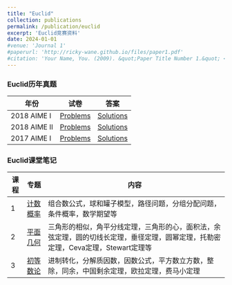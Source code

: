 ```yaml
---
title: "Euclid"
collection: publications
permalink: /publication/euclid
excerpt: 'Euclid竞赛资料'
date: 2024-01-01
#venue: 'Journal 1'
#paperurl: 'http://ricky-wane.github.io/files/paper1.pdf'
#citation: 'Your Name, You. (2009). &quot;Paper Title Number 1.&quot; <i>Journal 1</i>. 1(1).'
---
```


### Euclid历年真题

|年份| 试卷           |        答案                                                       |
|----------| --------      |  ------ |
|2018 AIME I| [Problems](https://ricky-wane.github.io/files/2018_AIMEI_Problems.pdf)   | [Solutions](https://ricky-wane.github.io/files/2018_AIMEI_Solutions.pdf)                       |
|2018 AIME II| [Problems](https://ricky-wane.github.io/files/2018_AIMEII_Problems.pdf)   | [Solutions](https://ricky-wane.github.io/files/2018_AIMEII_Solutions.pdf)                          |
|2017 AIME I| [Problems](https://ricky-wane.github.io/files/2017_AIMEI_Problems.pdf)    | [Solutions](https://ricky-wane.github.io/files/2017_AIMEI_Solutions.pdf)                         |



### Euclid课堂笔记

|课程| 专题           |        内容                                                      |
|----------| -------------      |  -------- |
|1| [计数概率](https://ricky-wane.github.io/files/2018_AIMEI_Problems.pdf)   |    组合数公式，球和罐子模型，路径问题，分组分配问题，条件概率，数学期望等                    |
|2| [平面几何](https://ricky-wane.github.io/files/2018_AIMEII_Problems.pdf)   |                    三角形的相似，角平分线定理，三角形的心，面积法，余弦定理，圆的切线长定理，垂径定理，圆幂定理，托勒密定理，Ceva定理，Stewart定理等         |
|3| [初等数论](https://ricky-wane.github.io/files/2017_AIMEI_Problems.pdf)    |      进制转化，分解质因数，因数公式，平方数立方数，整除，同余，中国剩余定理，欧拉定理，费马小定理                   |
